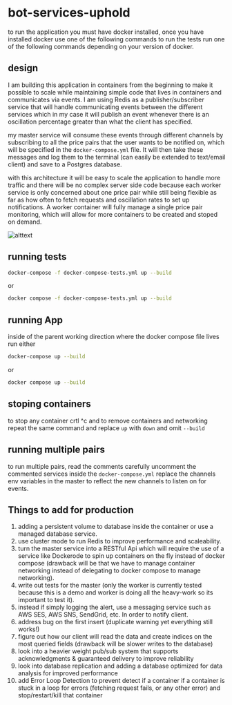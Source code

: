 
# bot-services-uphold

to run the application you must have docker installed, once you have installed docker use one of the following commands to run the tests 
run one of the following commands depending on your version of docker.

## design 
I am building this application in containers from the beginning to make it possible to scale while maintaining simple code that lives in containers and communicates via events. 
I am using Redis as a publisher/subscriber service that will handle communicating events between the different services which in my case it will publish an event whenever there is an oscillation percentage greater than what the client has specified.

my master service will consume these events through different channels by subscribing to all the price pairs that the user wants to be notified on, which will be specified in the ```docker-compose.yml``` file. It will then take these messages and log them to the terminal (can easily be extended to text/email client) and save to a Postgres database. 

with this architecture it will be easy to scale the application to handle more traffic and there will be no complex server side code  because each worker service is only concerned about one price pair while still being flexible as far as how often to fetch requests and oscillation rates to set up notifications. A worker container will fully manage a single price pair monitoring, which will allow for more containers to be created and stoped on demand. 


![alttext](https://i.ibb.co/p1z6tsn/bot-infra.png)

## running tests

```bash
docker-compose -f docker-compose-tests.yml up --build
```
or 
```bash
docker compose -f docker-compose-tests.yml up --build
```


## running App
inside of the parent working direction where the docker compose file lives run either

```bash
docker-compose up --build
```
or 
```bash
docker compose up --build
```

## stoping containers 
to stop any container crtl ^c and to remove containers and networking  repeat the same command and replace ```up``` with ```down``` and omit ```--build```

## running multiple pairs 
to run multiple pairs, read the comments carefully uncomment the commented services inside the ```docker-compose.yml``` replace the channels env variables in the master to reflect the new channels to listen on for events. 

## Things to add for production

1. adding a persistent volume to database inside the container or use a managed database service. 
2. use cluster mode to run Redis to improve performance and scaleability.
3. turn the master service into a RESTful Api which will require the use of a service like Dockerode to spin up containers on the fly instead of docker compose (drawback will be that we have to manage container networking instead of delegating to docker compose to manage networking).
4. write out tests for the master (only the worker is currently tested because this is a demo and worker is doing all the heavy-work so its important to test it).
5. instead if simply logging the alert, use a messaging service such as AWS SES, AWS SNS, SendGrid, etc. In order to notify client. 
6. address bug on the first insert (duplicate warning yet everything still works!)
7. figure out how our client will read the data and create indices on the most queried fields (drawback will be slower writes to the database)
8. look into a heavier weight pub/sub system that supports acknowledgments & guaranteed delivery to improve reliability
9. look into database replication and adding a database optimized for data analysis for improved performance
10. add Error Loop Detection to prevent detect if a container if a container is stuck in a loop for errors (fetching request fails, or any other error) and stop/restart/kill that container
